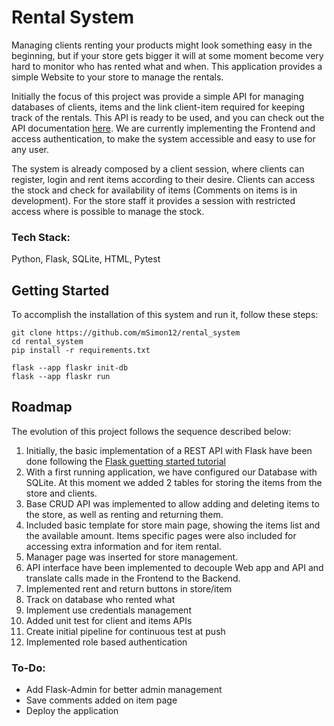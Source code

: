# Rental System

Managing clients renting your products might look something easy in the beginning, 
but if your store gets bigger it will at some moment become very hard to monitor who 
has rented what and when. This application provides a simple Website to your 
store to manage the rentals.

Initially the focus of this project was provide a simple API for managing databases
of clients, items and the link client-item required for keeping track of the rentals. 
This API is ready to be used, and you can check out the API documentation 
[here](https://github.com/mSimon12/rental_system/tree/master/flaskr/api).
We are currently implementing the Frontend and access authentication, to make the 
system accessible and easy to use for any user.

The system is already composed by a client session, where clients can register, login and 
rent items according to their desire. Clients can access the stock and check for
availability of items (Comments on items is in development).
For the store staff it provides a session with restricted access where is possible 
to manage the stock. 

### Tech Stack:
Python, Flask, SQLite, HTML, Pytest

## Getting Started

To accomplish the installation of this system and run it, follow these steps:

```
git clone https://github.com/mSimon12/rental_system
cd rental_system
pip install -r requirements.txt

flask --app flaskr init-db
flask --app flaskr run
```

## Roadmap

The evolution of this project follows the sequence described below:

1. Initially, the basic implementation of a REST API with Flask have been done following the [Flask guetting started tutorial](https://flask.palletsprojects.com/en/3.0.x/tutorial/)
2. With a first running application, we have configured our Database with SQLite. At this moment we added 2 tables for storing the items from the store and clients.
3. Base CRUD API was implemented to allow adding and deleting items to the store, as well as renting and returning them.
4. Included basic template for store main page, showing the items list and the available amount. Items specific pages were also included for accessing extra information and for item rental.
5. Manager page was inserted for store management.
6. API interface have been implemented to decouple Web app and API and translate calls made in the Frontend to the Backend.
7. Implemented rent and return buttons in store/item
8. Track on database who rented what
9. Implement use credentials management
10. Added unit test for client and items APIs
11. Create initial pipeline for continuous test at push
12. Implemented role based authentication


### To-Do: 
* Add Flask-Admin for better admin management
* Save comments added on item page
* Deploy the application

[//]: # (## System view)

[//]: # ()
[//]: # (![Representation of the system components]&#40;images/architecture.png&#41;)